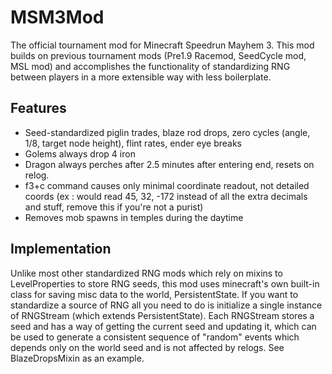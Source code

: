 # MSM3Mod
The official tournament mod for Minecraft Speedrun Mayhem 3. This mod builds on previous tournament mods (Pre1.9 Racemod, SeedCycle mod, MSL mod) and accomplishes the functionality of standardizing RNG between players in a more extensible way with less boilerplate.

## Features

- Seed-standardized piglin trades, blaze rod drops, zero cycles (angle, 1/8, target node height), flint rates, ender eye breaks
- Golems always drop 4 iron
- Dragon always perches after 2.5 minutes after entering end, resets on relog.
- f3+c command causes only minimal coordinate readout, not detailed coords (ex : would read 45, 32, -172 instead of all the extra decimals and stuff, remove this if you're not a purist)
- Removes mob spawns in temples during the daytime 

## Implementation

Unlike most other standardized RNG mods which rely on mixins to LevelProperties to store RNG seeds, this mod uses minecraft's own built-in class for saving misc data to the world, PersistentState. If you want to standardize a source of RNG all you need to do is initialize a single instance of RNGStream (which extends PersistentState). Each RNGStream stores a seed and has a way of getting the current seed and updating it, which can be used to generate a consistent sequence of "random" events which depends only on the world seed and is not affected by relogs. See BlazeDropsMixin as an example.
